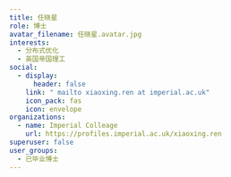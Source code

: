 ```yaml
---
title: 任晓星
role: 博士
avatar_filename: 任晓星.avatar.jpg
interests:
  - 分布式优化
  - 英国帝国理工
social:
  - display:
      header: false
    link: " mailto xiaoxing.ren at imperial.ac.uk"
    icon_pack: fas
    icon: envelope
organizations:
  - name: Imperial Colleage
    url: https://profiles.imperial.ac.uk/xiaoxing.ren
superuser: false
user_groups:
  - 已毕业博士
---
```

